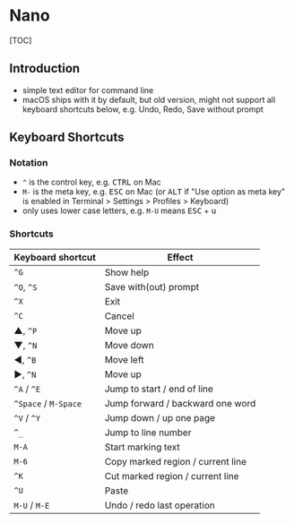 # Nano

[TOC]

## Introduction

- simple text editor for command line
- macOS ships with it by default, but old version, might not support all keyboard shortcuts below, e.g. Undo, Redo, Save without prompt



## Keyboard Shortcuts

### Notation

- `^` is the control key, e.g. <kbd>CTRL</kbd> on Mac
- `M-` is the meta key, e.g. <kbd>ESC</kbd> on Mac (or <kbd>ALT</kbd> if "Use option as meta key" is enabled in Terminal &gt; Settings &gt; Profiles &gt; Keyboard)
- only uses lower case letters, e.g. `M-U` means <kbd>ESC</kbd> + <kbd>u</kbd>

### Shortcuts

| Keyboard shortcut    | Effect                            |
| -------------------- | --------------------------------- |
| `^G`                 | Show help                         |
| `^O`, `^S`           | Save with(out) prompt             |
| `^X`                 | Exit                              |
| `^C`                 | Cancel                            |
| ▲, `^P`              | Move up                           |
| ▼, `^N`              | Move down                         |
| ◀︎, `^B`              | Move left                         |
| ▶︎, `^N`              | Move up                           |
| `^A` / `^E`          | Jump to start / end of line       |
| `^Space` / `M-Space` | Jump forward / backward one word  |
| `^V` / `^Y`          | Jump down / up one page           |
| `^_`                 | Jump to line number               |
| `M-A`                | Start marking text                |
| `M-6`                | Copy marked region / current line |
| `^K`                 | Cut marked region / current line  |
| `^U`                 | Paste                             |
| `M-U` / `M-E`        | Undo / redo last operation        |